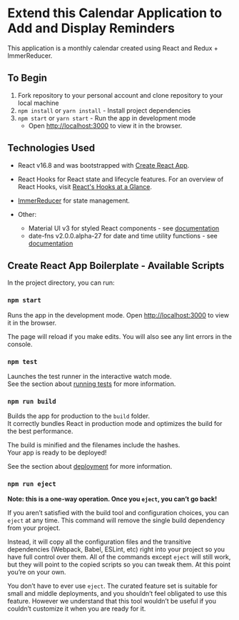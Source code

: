 # Extend this Calendar Application to Add and Display Reminders

This application is a monthly calendar created using React and Redux + ImmerReducer.

## To Begin

  1. Fork repository to your personal account and clone repository to your local machine
  2. `npm install` or `yarn install` - Install project dependencies
  3. `npm start` or `yarn start` - Run the app in development mode
      - Open [http://localhost:3000](http://localhost:3000) to view it in the browser.

## Technologies Used

  * React v16.8 and was bootstrapped with [Create React App](https://github.com/facebook/create-react-app).

  * React Hooks for React state and lifecycle features. For an overview of React Hooks, visit [React's Hooks at a Glance](https://reactjs.org/docs/hooks-overview.html).

  * [ImmerReducer](https://github.com/esamattis/immer-reducer) for state management.

  * Other:
    - Material UI v3 for styled React components - see [documentation](https://v3.material-ui.com/)
    - date-fns v2.0.0.alpha-27 for date and time utility functions - see [documentation](https://date-fns.org/v2.0.0-alpha.27/docs/Getting-Started)

## Create React App Boilerplate - Available Scripts

In the project directory, you can run:

### `npm start`

Runs the app in the development mode.
Open [http://localhost:3000](http://localhost:3000) to view it in the browser.

The page will reload if you make edits.
You will also see any lint errors in the console.

### `npm test`

Launches the test runner in the interactive watch mode.<br>
See the section about [running tests](https://facebook.github.io/create-react-app/docs/running-tests) for more information.

### `npm run build`

Builds the app for production to the `build` folder.<br>
It correctly bundles React in production mode and optimizes the build for the best performance.

The build is minified and the filenames include the hashes.<br>
Your app is ready to be deployed!

See the section about [deployment](https://facebook.github.io/create-react-app/docs/deployment) for more information.

### `npm run eject`

**Note: this is a one-way operation. Once you `eject`, you can’t go back!**

If you aren’t satisfied with the build tool and configuration choices, you can `eject` at any time. This command will remove the single build dependency from your project.

Instead, it will copy all the configuration files and the transitive dependencies (Webpack, Babel, ESLint, etc) right into your project so you have full control over them. All of the commands except `eject` will still work, but they will point to the copied scripts so you can tweak them. At this point you’re on your own.

You don’t have to ever use `eject`. The curated feature set is suitable for small and middle deployments, and you shouldn’t feel obligated to use this feature. However we understand that this tool wouldn’t be useful if you couldn’t customize it when you are ready for it.
